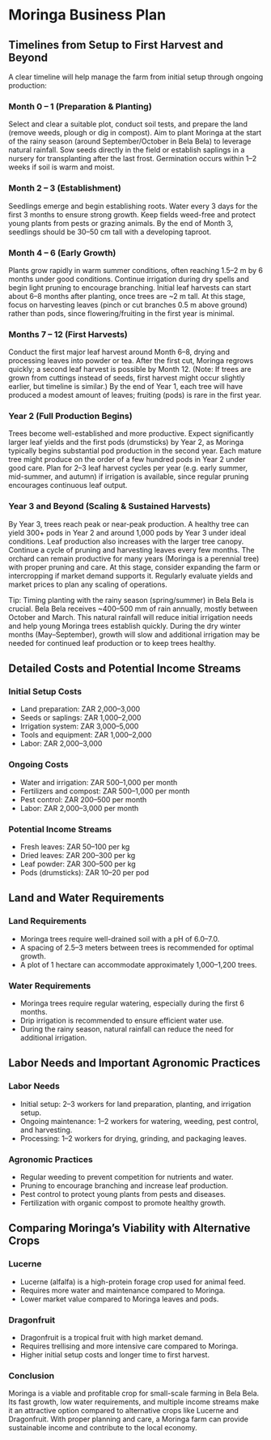 # Moringa Business Plan

## Timelines from Setup to First Harvest and Beyond

A clear timeline will help manage the farm from initial setup through ongoing production:

### Month 0 – 1 (Preparation & Planting)

Select and clear a suitable plot, conduct soil tests, and prepare the land (remove weeds, plough or dig in compost). Aim to plant Moringa at the start of the rainy season (around September/October in Bela Bela) to leverage natural rainfall. Sow seeds directly in the field or establish saplings in a nursery for transplanting after the last frost. Germination occurs within 1–2 weeks if soil is warm and moist.

### Month 2 – 3 (Establishment)

Seedlings emerge and begin establishing roots. Water every 3 days for the first 3 months to ensure strong growth. Keep fields weed-free and protect young plants from pests or grazing animals. By the end of Month 3, seedlings should be 30–50 cm tall with a developing taproot.

### Month 4 – 6 (Early Growth)

Plants grow rapidly in warm summer conditions, often reaching 1.5–2 m by 6 months under good conditions. Continue irrigation during dry spells and begin light pruning to encourage branching. Initial leaf harvests can start about 6–8 months after planting, once trees are ~2 m tall. At this stage, focus on harvesting leaves (pinch or cut branches 0.5 m above ground) rather than pods, since flowering/fruiting in the first year is minimal.

### Months 7 – 12 (First Harvests)

Conduct the first major leaf harvest around Month 6–8, drying and processing leaves into powder or tea. After the first cut, Moringa regrows quickly; a second leaf harvest is possible by Month 12. (Note: If trees are grown from cuttings instead of seeds, first harvest might occur slightly earlier, but timeline is similar.) By the end of Year 1, each tree will have produced a modest amount of leaves; fruiting (pods) is rare in the first year.

### Year 2 (Full Production Begins)

Trees become well-established and more productive. Expect significantly larger leaf yields and the first pods (drumsticks) by Year 2, as Moringa typically begins substantial pod production in the second year. Each mature tree might produce on the order of a few hundred pods in Year 2 under good care. Plan for 2–3 leaf harvest cycles per year (e.g. early summer, mid-summer, and autumn) if irrigation is available, since regular pruning encourages continuous leaf output.

### Year 3 and Beyond (Scaling & Sustained Harvests)

By Year 3, trees reach peak or near-peak production. A healthy tree can yield 300+ pods in Year 2 and around 1,000 pods by Year 3 under ideal conditions. Leaf production also increases with the larger tree canopy. Continue a cycle of pruning and harvesting leaves every few months. The orchard can remain productive for many years (Moringa is a perennial tree) with proper pruning and care. At this stage, consider expanding the farm or intercropping if market demand supports it. Regularly evaluate yields and market prices to plan any scaling of operations.

Tip: Timing planting with the rainy season (spring/summer) in Bela Bela is crucial. Bela Bela receives ~400–500 mm of rain annually, mostly between October and March. This natural rainfall will reduce initial irrigation needs and help young Moringa trees establish quickly. During the dry winter months (May–September), growth will slow and additional irrigation may be needed for continued leaf production or to keep trees healthy.

## Detailed Costs and Potential Income Streams

### Initial Setup Costs

- Land preparation: ZAR 2,000–3,000
- Seeds or saplings: ZAR 1,000–2,000
- Irrigation system: ZAR 3,000–5,000
- Tools and equipment: ZAR 1,000–2,000
- Labor: ZAR 2,000–3,000

### Ongoing Costs

- Water and irrigation: ZAR 500–1,000 per month
- Fertilizers and compost: ZAR 500–1,000 per month
- Pest control: ZAR 200–500 per month
- Labor: ZAR 2,000–3,000 per month

### Potential Income Streams

- Fresh leaves: ZAR 50–100 per kg
- Dried leaves: ZAR 200–300 per kg
- Leaf powder: ZAR 300–500 per kg
- Pods (drumsticks): ZAR 10–20 per pod

## Land and Water Requirements

### Land Requirements

- Moringa trees require well-drained soil with a pH of 6.0–7.0.
- A spacing of 2.5–3 meters between trees is recommended for optimal growth.
- A plot of 1 hectare can accommodate approximately 1,000–1,200 trees.

### Water Requirements

- Moringa trees require regular watering, especially during the first 6 months.
- Drip irrigation is recommended to ensure efficient water use.
- During the rainy season, natural rainfall can reduce the need for additional irrigation.

## Labor Needs and Important Agronomic Practices

### Labor Needs

- Initial setup: 2–3 workers for land preparation, planting, and irrigation setup.
- Ongoing maintenance: 1–2 workers for watering, weeding, pest control, and harvesting.
- Processing: 1–2 workers for drying, grinding, and packaging leaves.

### Agronomic Practices

- Regular weeding to prevent competition for nutrients and water.
- Pruning to encourage branching and increase leaf production.
- Pest control to protect young plants from pests and diseases.
- Fertilization with organic compost to promote healthy growth.

## Comparing Moringa’s Viability with Alternative Crops

### Lucerne

- Lucerne (alfalfa) is a high-protein forage crop used for animal feed.
- Requires more water and maintenance compared to Moringa.
- Lower market value compared to Moringa leaves and pods.

### Dragonfruit

- Dragonfruit is a tropical fruit with high market demand.
- Requires trellising and more intensive care compared to Moringa.
- Higher initial setup costs and longer time to first harvest.

### Conclusion

Moringa is a viable and profitable crop for small-scale farming in Bela Bela. Its fast growth, low water requirements, and multiple income streams make it an attractive option compared to alternative crops like Lucerne and Dragonfruit. With proper planning and care, a Moringa farm can provide sustainable income and contribute to the local economy.
